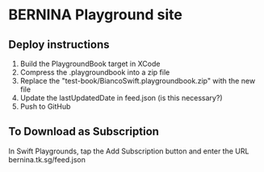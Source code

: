 # BERNINA Playground site

## Deploy instructions

1. Build the PlaygroundBook target in XCode
2. Compress the .playgroundbook into a zip file
3. Replace the "test-book/BiancoSwift.playgroundbook.zip" with the new file
4. Update the lastUpdatedDate in feed.json (is this necessary?)
5. Push to GitHub

## To Download as Subscription
In Swift Playgrounds, tap the Add Subscription button and enter the URL bernina.tk.sg/feed.json
